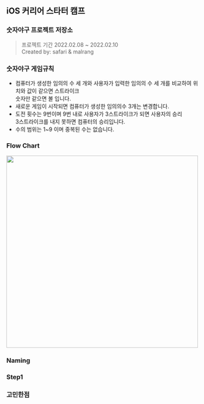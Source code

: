## iOS 커리어 스타터 캠프

### 숫자야구 프로젝트 저장소
> 프로젝트 기간 2022.02.08 ~ 2022.02.10 <br/>
Created by: safari & malrang

### 숫자야구 게임규칙

* 컴퓨터가 생성한 임의의 수 세 개와 사용자가 입력한 임의의 수 세 개를 비교하여 위치와 값이 같으면 스트라이크<br/> 숫자만 같으면 볼 입니다.
* 새로운 게임이 시작되면 컴퓨터가 생성한 임의의수 3개는 변경합니다.
* 도전 횟수는 9번이며 9번 내로 사용자가 3스트라이크가 되면 사용자의 승리<br/> 3스트라이크를 내지 못하면 컴퓨터의 승리입니다.
* 수의 범위는 1~9 이며 중복된 수는 없습니다.

### Flow Chart
<img src = "https://user-images.githubusercontent.com/91936941/153622391-f5674de0-8efe-4400-abcc-c1d1ac0aa9fe.png" width="500px">

### Naming


### Step1

### 고민한점

